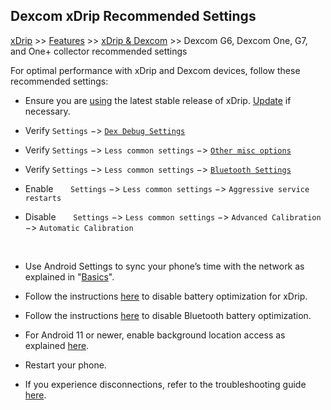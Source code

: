 ## Dexcom xDrip Recommended Settings  
[xDrip](../README.md) >> [Features](./Features_page.md) >> [xDrip & Dexcom](./Dexcom_page.md) >> Dexcom G6, Dexcom One, G7, and One+ collector recommended settings  
  
For optimal performance with xDrip and Dexcom devices, follow these recommended settings:  
  
* Ensure you are [using](./xDrip-Version.md) the latest stable release of xDrip.  [Update](./Updates.md) if necessary.     
  
* Verify `Settings` &#8722;> [`Dex Debug Settings`](./images/g6-recommended-settings.png)  
  
* Verify `Settings` &#8722;> `Less common settings` &#8722;> [`Other misc options`](./images/other-misc-recommended.png)  
  
* Verify `Settings` &#8722;> `Less common settings` &#8722;> [`Bluetooth Settings`](./images/ble-recommended-stngs.png)  

* Enable &nbsp; &nbsp; &nbsp; `Settings` &#8722;> `Less common settings` &#8722;> `Aggressive service restarts`  

* Disable &nbsp; &nbsp; &nbsp; `Settings` &#8722;> `Less common settings` &#8722;> `Advanced Calibration` &#8722;> `Automatic Calibration`  
  
<br/>    

* Use Android Settings to sync your phone’s time with the network as explained in "[Basics](./Dexcom-Basics.md#phone-time-accuracy)".  

* Follow the instructions [here](./BatteryOpt.md) to disable battery optimization for xDrip.  

* Follow the instructions [here](./BluetoothBatteryOpt.md) to disable Bluetooth battery optimization.  
  
* For Android 11 or newer, enable background location access as explained [here](./Location.md).  

* Restart your phone.  

* If you experience disconnections, refer to the troubleshooting guide [here](./Connectivity-troubleshoot.md).  
  
  
